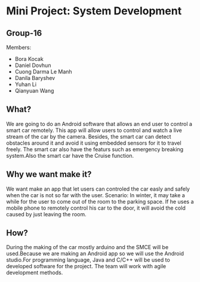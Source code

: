 <h1> Mini Project: System Development </h1>

<div>
<h2> Group-16 </h2>
  <p> Members:</p>
  <ul>
    <li>Bora Kocak</li>
    <li>Daniel Dovhun</li>
    <li>Cuong Darma Le Manh</li>
    <li>Danila Baryshev</li>
    <li>Yuhan Li</li>
    <li>Qianyuan Wang</li>
   </ul>
</div>
<div>
  <h2> What? </h2>
  <p>  We are going to do an Android software that allows an end user to control a smart car remotely. This app will allow users to control and watch a live stream of the car by the camera. Besides, the smart car can detect obstacles around it and avoid it using embedded sensors for it to travel freely. The smart car also have the featurs such as emergency breaking system.Also the smart car have the Cruise function.
  </p>
</div>
<div>
  <h2> Why we want make it? </h2>
  <p>
We want make an app that let users can controled the car easly and safely when the car is not so far with the user.
    Scenario:
    In winter, it may take a while for the user to come out of the room to the parking space. If he uses a mobile phone to remotely control his car to the door, it will avoid the cold caused by just leaving the room.
  </p>
  <h2> How?</h2>
  <p>During the making of the car mostly arduino and the SMCE will be used.Because we are making an Android app so we will use the Android studio.For programming language, Java and C/C++ will be used to developed software for the project.
The team will work with agile development methods.
  </p>
</div>
 
